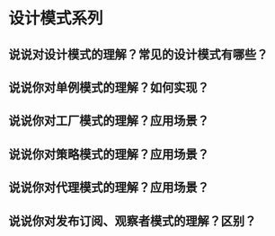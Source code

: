# 设计模式系列

## 说说对设计模式的理解？常见的设计模式有哪些？

## 说说你对单例模式的理解？如何实现？

## 说说你对工厂模式的理解？应用场景？

## 说说你对策略模式的理解？应用场景？

## 说说你对代理模式的理解？应用场景？

## 说说你对发布订阅、观察者模式的理解？区别？
